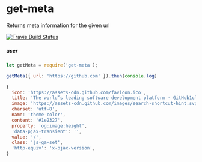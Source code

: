 # get-meta
Returns meta information for the given url

[![Travis Build
Status](https://img.shields.io/travis/indatawetrust/get-meta.svg)](https://travis-ci.org/indatawetrust/get-meta)

##### user
```js
let getMeta = require('get-meta');

getMeta({ url: 'https://github.com' }).then(console.log)

{
  icon: 'https://assets-cdn.github.com/favicon.ico',
  title: 'The world’s leading software development platform · GitHub1clr-code-hosting',
  image: 'https://assets-cdn.github.com/images/search-shortcut-hint.svg',
  charset: 'utf-8',
  name: 'theme-color',
  content: '#1e2327',
  property: 'og:image:height',
  'data-pjax-transient': '',
  value: '/',
  class: 'js-ga-set',
  'http-equiv': 'x-pjax-version',
}
```
